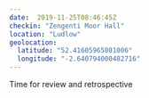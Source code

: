 ```yaml
---
date:  2019-11-25T08:46:45Z
checkin: "Zengenti Moor Hall"
location: "Ludlow"
geolocation: 
  latitude: "52.41605965801006"
  longitude: "-2.640794000482716"
---
```


Time for review and retrospective